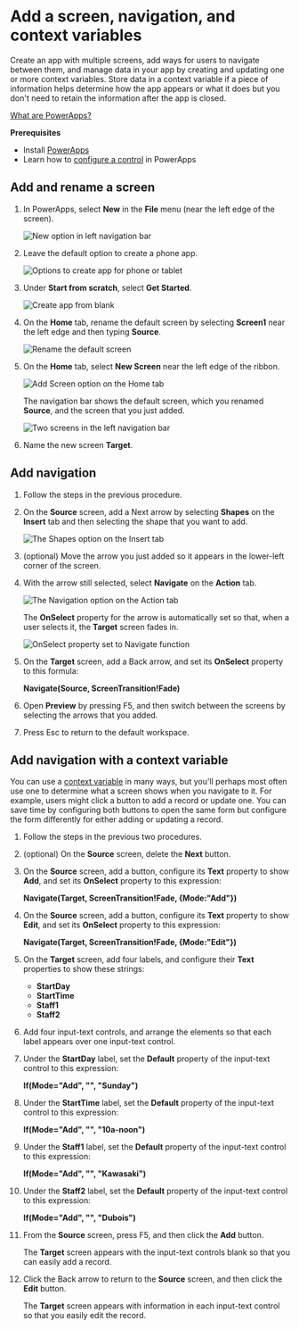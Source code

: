 <properties
	pageTitle="Add a screen, navigation, and a context variable | Microsoft PowerApps"
	description="In PowerApps, add a screen to an app, arrows to open one screen from another, and a context variable to track information between screens."
	services=""
	suite="powerapps"
	documentationCenter="na"
	authors="AFTOwen"
	manager="dwrede"
	editor=""
	tags=""/>

<tags
   ms.service="powerapps"
   ms.devlang="na"
   ms.topic="article"
   ms.tgt_pltfrm="na"
   ms.workload="na"
   ms.date="10/21/2015"
   ms.author="anneta"/>

# Add a screen, navigation, and context variables #

Create an app with multiple screens, add ways for users to navigate between them, and manage data in your app by creating and updating one or more context variables. Store data in a context variable if a piece of information helps determine how the app appears or what it does but you don't need to retain the information after the app is closed.

[What are PowerApps?](https://aka.ms/pamktg)

**Prerequisites**

- Install [PowerApps](http://aka.ms/powerappsinstall)
- Learn how to [configure a control](get-started-test-drive.md#configure-a-control) in PowerApps

## Add and rename a screen ##
1. In PowerApps, select **New** in the **File** menu (near the left edge of the screen).

	![New option in left navigation bar](./media/add-screen-context-variables/file-new.jpg)

1. Leave the default option to create a phone app.

	![Options to create app for phone or tablet](./media/add-screen-context-variables/create-phone-app.jpg)

1. Under **Start from scratch**, select **Get Started**.

	![Create app from blank](./media/add-screen-context-variables/blank-app.jpg)

1. On the **Home** tab, rename the default screen by selecting **Screen1** near the left edge and then typing **Source**.

	![Rename the default screen](./media/add-screen-context-variables/name-source-screen.jpg)

1. On the **Home** tab, select **New Screen** near the left edge of the ribbon.

	![Add Screen option on the Home tab](./media/add-screen-context-variables/add-screen.jpg)

	The navigation bar shows the default screen, which you renamed **Source**, and the screen that you just added.

	![Two screens in the left navigation bar](./media/add-screen-context-variables/two-screens-in-nav.jpg)

1. Name the new screen **Target**.

## Add navigation ##
1. Follow the steps in the previous procedure.

1. On the **Source** screen, add a Next arrow by selecting **Shapes** on the **Insert** tab and then selecting the shape that you want to add.

	![The Shapes option on the Insert tab](./media/add-screen-context-variables/add-next-arrow.jpg)

1. (optional) Move the arrow you just added so it appears in the lower-left corner of the screen.

1. With the arrow still selected, select **Navigate** on the **Action** tab.

	![The Navigation option on the Action tab](./media/add-screen-context-variables/action-navigate.jpg)

	The **OnSelect** property for the arrow is automatically set so that, when a user selects it, the **Target** screen fades in.

	![OnSelect property set to Navigate function](./media/add-screen-context-variables/onselect-default.jpg)

1. On the **Target** screen, add a Back arrow, and set its **OnSelect** property to this formula:

	**Navigate(Source, ScreenTransition!Fade)**

1. Open **Preview** by pressing F5, and then switch between the screens by selecting the arrows that you added.

1. Press Esc to return to the default workspace.

## Add navigation with a context variable ##

You can use a [context variable](working-with-variables.md) in many ways, but you'll perhaps most often use one to determine what a screen shows when you navigate to it. For example, users might click a button to add a record or update one. You can save time by configuring both buttons to open the same form but configure the form differently for either adding or updating a record.

1. Follow the steps in the previous two procedures.

1. (optional) On the **Source** screen, delete the **Next** button.

1. On the **Source** screen, add a button, configure its **Text** property to show **Add**, and set its **OnSelect** property to this expression:

	**Navigate(Target, ScreenTransition!Fade, {Mode:"Add"})**

1. On the **Source** screen, add a button, configure its **Text** property to show **Edit**, and set its **OnSelect** property to this expression:

	**Navigate(Target, ScreenTransition!Fade, {Mode:"Edit"})**

1. On the **Target** screen, add four labels, and configure their **Text** properties to show these strings:

	- **StartDay**
	- **StartTime**
	- **Staff1**
	- **Staff2**

1. Add four input-text controls, and arrange the elements so that each label appears over one input-text control.

1. Under the **StartDay** label, set the **Default** property of the input-text control to this expression:

	**If(Mode="Add", "", "Sunday")**

1. Under the **StartTime** label, set the **Default** property of the input-text control to this expression:

	**If(Mode="Add", "", "10a-noon")**

1. Under the **Staff1** label, set the **Default** property of the input-text control to this expression:

	**If(Mode="Add", "", "Kawasaki")**

1. Under the **Staff2** label, set the **Default** property of the input-text control to this expression:

	**If(Mode="Add", "", "Dubois")**

1. From the **Source** screen, press F5, and then click the **Add** button.

	The **Target** screen appears with the input-text controls blank so that you can easily add a record.

1. Click the Back arrow to return to the **Source** screen, and then click the **Edit** button.

	The **Target** screen appears with information in each input-text control so that you easily edit the record.
